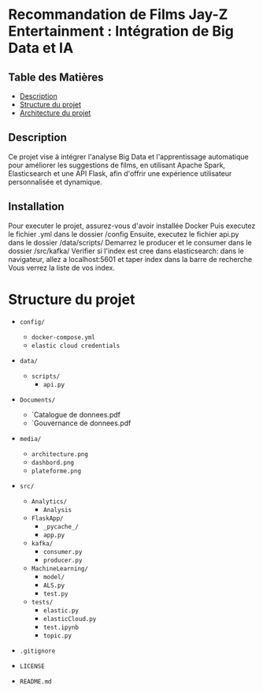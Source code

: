 # Recommandation de Films Jay-Z Entertainment : Intégration de Big Data et IA

## Table des Matières
- [Description](#Description)
- [Structure du projet](#Installation)
- [Architecture du projet](#Structureduprojet)

## Description
Ce projet vise à intégrer l'analyse Big Data et l'apprentissage automatique pour améliorer les suggestions de films, en utilisant Apache Spark, Elasticsearch et une API Flask, afin d'offrir une expérience utilisateur personnalisée et dynamique.


## Installation
Pour executer le projet, assurez-vous d'avoir installée Docker
Puis executez le fichier .yml dans le dossier /config
Ensuite, executez le fichier api.py dans le dossier /data/scripts/
Demarrez le producer et le consumer dans le dossier /src/kafka/
Verifier si l'index est cree dans elasticsearch: dans le navigateur, allez a localhost:5601 et taper index dans la barre de recherche
Vous verrez la liste de vos index.

# Structure du projet
 
- `config/`
   - `docker-compose.yml`
   - `elastic cloud credentials`

- `data/`
   - `scripts/`
        - `api.py`

- `Documents/`
   - `Catalogue de donnees.pdf
   - `Gouvernance de donnees.pdf

- `media/`
   - `architecture.png`
   - `dashbord.png`
   - `plateforme.png`

- `src/`
   - `Analytics/`
      - `Analysis`
   - `FlaskApp/`
      - `_pycache_/`
      - `app.py`
   - `kafka/`
      - `consumer.py`
      - `producer.py`
   - `MachineLearning/`
      - `model/`
      - `ALS.py`
      - `test.py`
   - `tests/`
      - `elastic.py`
      - `elasticCloud.py`
      - `test.ipynb`
      - `topic.py`

- `.gitignore`
- `LICENSE`
- `README.md`